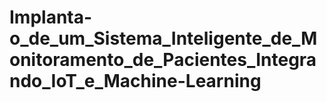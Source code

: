 # Implanta-o_de_um_Sistema_Inteligente_de_Monitoramento_de_Pacientes_Integrando_IoT_e_Machine-Learning